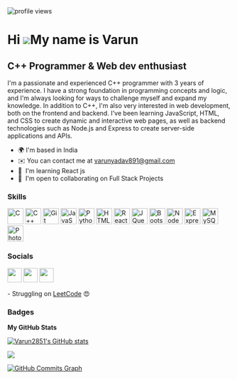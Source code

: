 <img alt = "profile views" src="https://komarev.com/ghpvc/?username=Varun2851&color=brightgreen">

Hi ![](https://user-images.githubusercontent.com/18350557/176309783-0785949b-9127-417c-8b55-ab5a4333674e.gif)My name is Varun
=============================================================================================================================

C++ Programmer & Web dev enthusiast
-----------------------------------

I'm a passionate and experienced C++ programmer with 3 years of experience. I have a strong foundation in programming concepts and logic, and I'm always looking for ways to challenge myself and expand my knowledge. In addition to C++, I'm also very interested in web development, both on the frontend and backend. I've been learning JavaScript, HTML, and CSS to create dynamic and interactive web pages, as well as backend technologies such as Node.js and Express to create server-side applications and APIs.

* 🌍  I'm based in India
* ✉️  You can contact me at [varunyadav891@gmail.com](mailto:varunyadav891@gmail.com)
* 🧠  I'm learning React js
* 🤝  I'm open to collaborating on Full Stack Projects

### Skills


<p align="left">
<a href="https://docs.microsoft.com/en-us/cpp/?view=msvc-170" target="_blank" rel="noreferrer"><img src="https://raw.githubusercontent.com/danielcranney/readme-generator/main/public/icons/skills/c-colored.svg" width="36" height="36" alt="C" /></a>
<a href="https://docs.microsoft.com/en-us/cpp/?view=msvc-170" target="_blank" rel="noreferrer"><img src="https://raw.githubusercontent.com/danielcranney/readme-generator/main/public/icons/skills/cplusplus-colored.svg" width="36" height="36" alt="C++" /></a>
<a href="https://git-scm.com/" target="_blank" rel="noreferrer"><img src="https://raw.githubusercontent.com/danielcranney/readme-generator/main/public/icons/skills/git-colored.svg" width="36" height="36" alt="Git" /></a>
<a href="https://developer.mozilla.org/en-US/docs/Web/JavaScript" target="_blank" rel="noreferrer"><img src="https://raw.githubusercontent.com/danielcranney/readme-generator/main/public/icons/skills/javascript-colored.svg" width="36" height="36" alt="JavaScript" /></a>
<a href="https://www.python.org/" target="_blank" rel="noreferrer"><img src="https://raw.githubusercontent.com/danielcranney/readme-generator/main/public/icons/skills/python-colored.svg" width="36" height="36" alt="Python" /></a>
<a href="https://developer.mozilla.org/en-US/docs/Glossary/HTML5" target="_blank" rel="noreferrer"><img src="https://raw.githubusercontent.com/danielcranney/readme-generator/main/public/icons/skills/html5-colored.svg" width="36" height="36" alt="HTML5" /></a>
<a href="https://reactjs.org/" target="_blank" rel="noreferrer"><img src="https://raw.githubusercontent.com/danielcranney/readme-generator/main/public/icons/skills/react-colored.svg" width="36" height="36" alt="React" /></a>
<a href="https://jquery.com/" target="_blank" rel="noreferrer"><img src="https://raw.githubusercontent.com/danielcranney/readme-generator/main/public/icons/skills/jquery-colored.svg" width="36" height="36" alt="JQuery" /></a>
<a href="https://getbootstrap.com/" target="_blank" rel="noreferrer"><img src="https://raw.githubusercontent.com/danielcranney/readme-generator/main/public/icons/skills/bootstrap-colored.svg" width="36" height="36" alt="Bootstrap" /></a>
<a href="https://nodejs.org/en/" target="_blank" rel="noreferrer"><img src="https://raw.githubusercontent.com/danielcranney/readme-generator/main/public/icons/skills/nodejs-colored.svg" width="36" height="36" alt="NodeJS" /></a>
<a href="https://expressjs.com/" target="_blank" rel="noreferrer"><img src="https://raw.githubusercontent.com/danielcranney/readme-generator/main/public/icons/skills/express-colored.svg" width="36" height="36" alt="Express" /></a>
<a href="https://www.mysql.com/" target="_blank" rel="noreferrer"><img src="https://raw.githubusercontent.com/danielcranney/readme-generator/main/public/icons/skills/mysql-colored.svg" width="36" height="36" alt="MySQL" /></a>
<a href="https://www.adobe.com/uk/products/photoshop.html" target="_blank" rel="noreferrer"><img src="https://raw.githubusercontent.com/danielcranney/readme-generator/main/public/icons/skills/photoshop-colored.svg" width="36" height="36" alt="Photoshop" /></a>
</p>


### Socials

<p align="left"> <a href="https://www.github.com/Varun2851" target="_blank" rel="noreferrer"><img src="https://raw.githubusercontent.com/danielcranney/readme-generator/main/public/icons/socials/github.svg" width="32" height="32" /></a> <a href="https://www.linkedin.com/in/varunyadav2851" target="_blank" rel="noreferrer"><img src="https://raw.githubusercontent.com/danielcranney/readme-generator/main/public/icons/socials/linkedin.svg" width="32" height="32" /></a> <a href="https://www.twitter.com/VarunYadav2851" target="_blank" rel="noreferrer"><img src="https://raw.githubusercontent.com/danielcranney/readme-generator/main/public/icons/socials/twitter.svg" width="32" height="32" /></a></p>
- Struggling on <a href="https://leetcode.com/varunyadav891/">LeetCode</a> 😍


### Badges

<b>My GitHub Stats</b>

<a href="http://www.github.com/Varun2851"><img src="https://github-readme-stats.vercel.app/api?username=Varun2851&show_icons=true&hide=&count_private=true&title_color=facc15&text_color=3382ed&icon_color=0891b2&bg_color=1c1917&hide_border=true&show_icons=true" alt="Varun2851's GitHub stats" /></a>

<a href="http://www.github.com/Varun2851"><img src="https://github-readme-streak-stats.herokuapp.com/?user=Varun2851&stroke=3382ed&background=1c1917&ring=facc15&fire=facc15&currStreakNum=3382ed&currStreakLabel=facc15&sideNums=3382ed&sideLabels=3382ed&dates=3382ed&hide_border=true" /></a>

<a href="http://www.github.com/Varun2851"><img src="https://github-readme-activity-graph.cyclic.app/graph?username=Varun2851&bg_color=1c1917&color=3382ed&line=0891b2&point=3382ed&area_color=1c1917&area=true&hide_border=true&custom_title=GitHub%20Commits%20Graph" alt="GitHub Commits Graph" /></a>
